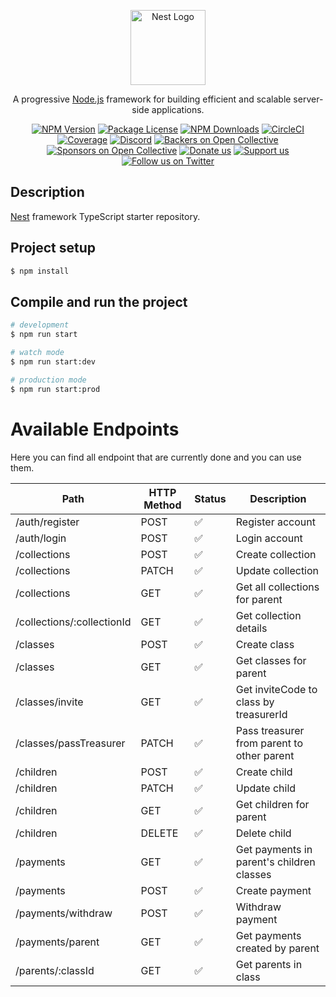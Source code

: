 <p align="center">
  <a href="http://nestjs.com/" target="blank"><img src="https://nestjs.com/img/logo-small.svg" width="120" alt="Nest Logo" /></a>
</p>

[circleci-image]: https://img.shields.io/circleci/build/github/nestjs/nest/master?token=abc123def456
[circleci-url]: https://circleci.com/gh/nestjs/nest

  <p align="center">A progressive <a href="http://nodejs.org" target="_blank">Node.js</a> framework for building efficient and scalable server-side applications.</p>
    <p align="center">
<a href="https://www.npmjs.com/~nestjscore" target="_blank"><img src="https://img.shields.io/npm/v/@nestjs/core.svg" alt="NPM Version" /></a>
<a href="https://www.npmjs.com/~nestjscore" target="_blank"><img src="https://img.shields.io/npm/l/@nestjs/core.svg" alt="Package License" /></a>
<a href="https://www.npmjs.com/~nestjscore" target="_blank"><img src="https://img.shields.io/npm/dm/@nestjs/common.svg" alt="NPM Downloads" /></a>
<a href="https://circleci.com/gh/nestjs/nest" target="_blank"><img src="https://img.shields.io/circleci/build/github/nestjs/nest/master" alt="CircleCI" /></a>
<a href="https://coveralls.io/github/nestjs/nest?branch=master" target="_blank"><img src="https://coveralls.io/repos/github/nestjs/nest/badge.svg?branch=master#9" alt="Coverage" /></a>
<a href="https://discord.gg/G7Qnnhy" target="_blank"><img src="https://img.shields.io/badge/discord-online-brightgreen.svg" alt="Discord"/></a>
<a href="https://opencollective.com/nest#backer" target="_blank"><img src="https://opencollective.com/nest/backers/badge.svg" alt="Backers on Open Collective" /></a>
<a href="https://opencollective.com/nest#sponsor" target="_blank"><img src="https://opencollective.com/nest/sponsors/badge.svg" alt="Sponsors on Open Collective" /></a>
  <a href="https://paypal.me/kamilmysliwiec" target="_blank"><img src="https://img.shields.io/badge/Donate-PayPal-ff3f59.svg" alt="Donate us"/></a>
    <a href="https://opencollective.com/nest#sponsor"  target="_blank"><img src="https://img.shields.io/badge/Support%20us-Open%20Collective-41B883.svg" alt="Support us"></a>
  <a href="https://twitter.com/nestframework" target="_blank"><img src="https://img.shields.io/twitter/follow/nestframework.svg?style=social&label=Follow" alt="Follow us on Twitter"></a>
</p>
  <!--[![Backers on Open Collective](https://opencollective.com/nest/backers/badge.svg)](https://opencollective.com/nest#backer)
  [![Sponsors on Open Collective](https://opencollective.com/nest/sponsors/badge.svg)](https://opencollective.com/nest#sponsor)-->

## Description

[Nest](https://github.com/nestjs/nest) framework TypeScript starter repository.

## Project setup

```bash
$ npm install
```

## Compile and run the project

```bash
# development
$ npm run start

# watch mode
$ npm run start:dev

# production mode
$ npm run start:prod
```

# Available Endpoints

Here you can find all endpoint that are currently done and you can use them.

| Path                        | HTTP Method | Status | Description                                  |
| -------------------------   | ----------- | ------ | -------------------------------------------- |
| /auth/register              | POST        | ✅     | Register account                             |
| /auth/login                 | POST        | ✅     | Login account                                |
| /collections                | POST        | ✅     | Create collection                            |
| /collections                | PATCH       | ✅     | Update collection                            |
| /collections                | GET         | ✅     | Get all collections for parent               |
| /collections/:collectionId  | GET         | ✅     | Get collection details                       |
| /classes                    | POST        | ✅     | Create class                                 |
| /classes                    | GET         | ✅     | Get classes for parent                       |
| /classes/invite             | GET         | ✅     | Get inviteCode to class by treasurerId       |
| /classes/passTreasurer      | PATCH       | ✅     | Pass treasurer from parent to other parent   |
| /children                   | POST        | ✅     | Create child                                 |
| /children                   | PATCH       | ✅     | Update child                                 |
| /children                   | GET         | ✅     | Get children for parent                      |
| /children                   | DELETE      | ✅     | Delete child                                 |
| /payments                   | GET         | ✅     | Get payments in parent's children classes    |
| /payments                   | POST        | ✅     | Create payment                               |
| /payments/withdraw          | POST        | ✅     | Withdraw payment                             |
| /payments/parent            | GET         | ✅     | Get payments created by parent               |
| /parents/:classId           | GET         | ✅     | Get parents in class                         |
